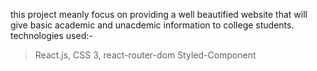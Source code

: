 this project meanly focus on providing a well beautified website that will give basic academic and unacdemic information to college students.
technologies used:-
> React.js,
> CSS 3,
> react-router-dom
> Styled-Component